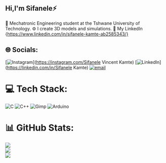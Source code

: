 ## Hi,I'm Sifanele⚡ 

🤖 Mechatronic Engineering student at the Tshwane University of Technology.
⚙️ I create 3D models and simulations.
🔌 My LinkedIn {https://www.linkedin.com/in/sifanele-kamte-ab2585343/}



## 🌐 Socials:
[![Instagram](https://img.shields.io/badge/Instagram-%23E4405F.svg?logo=Instagram&logoColor=white)](https://instagram.com/Sifanele Vincent Kamte) [![LinkedIn](https://img.shields.io/badge/LinkedIn-%230077B5.svg?logo=linkedin&logoColor=white)](https://linkedin.com/in/Sifanele Kamte) [![email](https://img.shields.io/badge/Email-D14836?logo=gmail&logoColor=white)](mailto:sifanelekamte586@gmail.com) 

# 💻 Tech Stack:
![C](https://img.shields.io/badge/c-%2300599C.svg?style=flat&logo=c&logoColor=white) ![C++](https://img.shields.io/badge/c++-%2300599C.svg?style=flat&logo=c%2B%2B&logoColor=white) ![Gimp](https://img.shields.io/badge/Gimp-657D8B?style=flat&logo=gimp&logoColor=FFFFFF) ![Arduino](https://img.shields.io/badge/-Arduino-00979D?style=flat&logo=Arduino&logoColor=white)
# 📊 GitHub Stats:
![](https://github-readme-stats.vercel.app/api?username=Sifanele-Kamte&theme=transparent&hide_border=false&include_all_commits=false&count_private=false)<br/>
![](https://nirzak-streak-stats.vercel.app/?user=Sifanele-Kamte&theme=transparent&hide_border=false)<br/>
![](https://github-readme-stats.vercel.app/api/top-langs/?username=Sifanele-Kamte&theme=transparent&hide_border=false&include_all_commits=false&count_private=false&layout=compact)

<!-- Proudly created with GPRM ( https://gprm.itsvg.in ) -->
